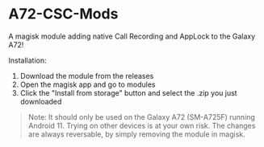 # A72-CSC-Mods
A magisk module adding native Call Recording and AppLock to the Galaxy A72!

Installation:
1. Download the module from the releases
2. Open the magisk app and go to modules
3. Click the "Install from storage" button and select the .zip you just downloaded 

> Note: It should only be used on the Galaxy A72 (SM-A725F) running Android 11. Trying on other devices is at your own risk. The changes are always reversable, by simply removing the module in magisk.

